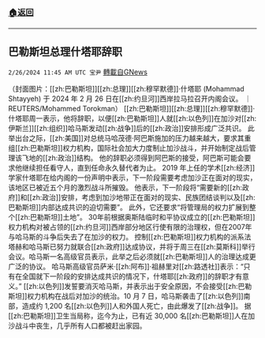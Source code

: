 ###  [:house:返回](README.md)
---


## 巴勒斯坦总理什塔耶辞职
`2/26/2024 11:45 AM UTC 宝尹` [轉載自GNews](https://gnews.org/articles/2342053)

（封面图片：[[zh:巴勒斯坦]][[zh:总理]][[zh:穆罕默德]]·什塔耶 (Mohammad Shtayyeh) 于 2024 年 2 月 26 日在[[zh:约旦河]]西岸拉马拉召开内阁会议。 ｜REUTERS/Mohammed Torokman）
 [[zh:巴勒斯坦]][[zh:总理]][[zh:穆罕默德]]·什塔耶周一表示，他将辞职，以便[[zh:巴勒斯坦]]人就[[zh:以色列]]在加沙对[[zh:伊斯兰]][[zh:组织]]哈马斯发动[[zh:战争]]后的[[zh:政治]]安排形成广泛共识。
此举出台之际，[[zh:美国]]对总统马哈茂德·阿巴斯施加的压力越来越大，要求其重组[[zh:巴勒斯坦]]权力机构，国际社会加大力度制止加沙战斗，并开始制定战后管理该飞地的[[zh:政治]]结构。
他的辞职必须得到阿巴斯的接受，阿巴斯可能会要求他继续担任看守人，直到任命永久替代者为止。
2019 年上任的学术[[zh:经济]]学家什塔耶在给内阁的一份声明中表示，下一阶段需要考虑加沙正在面对的现实，该地区已被近五个月的激烈战斗所摧毁。
他表示，下一阶段将“需要新的[[zh:政府]]和[[zh:政治]]安排，考虑到加沙地带正在面对的现实、民族团结谈判以及[[zh:巴勒斯坦]]内部达成共识的迫切需要”。
此外，它还要求“将管理局的权力扩展到整个[[zh:巴勒斯坦]]土地”。
30年前根据奥斯陆临时和平协议成立的[[zh:巴勒斯坦]]权力机构对被占领的[[zh:约旦河]]西岸部分地区行使有限的治理权，但在2007年与哈马斯的斗争后失去了在加沙的权力。
控制[[zh:巴勒斯坦]]权力机构的派系法塔赫和哈马斯已努力就联合[[zh:政府]]达成协议，并将于周三在[[zh:莫斯科]]举行会议。哈马斯一名高级官员表示，此举之后必须就[[zh:巴勒斯坦]]人的治理达成更广泛的协议。
哈马斯高级官员萨米·[[zh:阿布]]·祖赫里对[[zh:路透社]]表示：“只有在全国就下一阶段的安排达成共识的情况下，什塔耶[[zh:政府]]的辞职才有意义。”
[[zh:以色列]]发誓要消灭哈马斯，并表示出于安全原因，不会接受[[zh:巴勒斯坦]]权力机构在战后对加沙的统治。10 月 7 日，哈马斯袭击了[[zh:以色列]]南部，造成约 1,200 名[[zh:以色列]]人和外国人死亡，由此爆发了[[zh:战争]]。 
据[[zh:巴勒斯坦]]卫生当局称，迄今为止，已有近 30,000 名[[zh:巴勒斯坦]]人在加沙战斗中丧生，几乎所有人口都被赶出家园。


